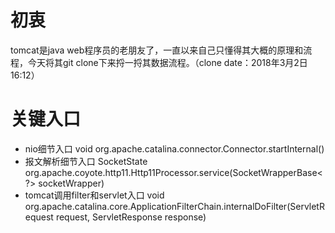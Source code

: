# 初衷
tomcat是java web程序员的老朋友了，一直以来自己只懂得其大概的原理和流程，今天将其git clone下来捋一捋其数据流程。（clone date：2018年3月2日16:12）

# 关键入口
+ nio细节入口 void org.apache.catalina.connector.Connector.startInternal()
+ 报文解析细节入口 SocketState org.apache.coyote.http11.Http11Processor.service(SocketWrapperBase<?> socketWrapper)
+ tomcat调用filter和servlet入口 void org.apache.catalina.core.ApplicationFilterChain.internalDoFilter(ServletRequest request, ServletResponse response)